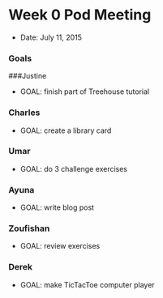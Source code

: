 # Week 0 Pod Meeting

* Date: July 11, 2015

### Goals
###Justine

* GOAL: finish part of Treehouse tutorial

### Charles

* GOAL: create a library card

### Umar

* GOAL: do 3 challenge exercises

### Ayuna

* GOAL: write blog post

### Zoufishan

* GOAL: review exercises 

### Derek

* GOAL: make TicTacToe computer player
